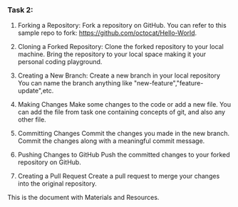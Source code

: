 ### Task 2: 
1. Forking a Repository: 
    Fork a repository on GitHub. 
    You can refer to this sample repo to fork: https://github.com/octocat/Hello-World.

2. Cloning a Forked Repository: 
    Clone the forked repository to your local machine. 
    Bring the repository to your local space making it your personal coding playground.

3. Creating a New Branch: 
    Create a new branch in your local repository 
    You can name the branch anything like "new-feature","feature-update",etc.

4. Making Changes
     Make some changes to the code or add a new file.
     You can add the file from task one containing concepts of git, and also any other file.

5. Committing Changes
    Commit the changes you made in the new branch.
    Commit the changes along with a meaningful commit message.

6. Pushing Changes to GitHub
    Push the committed changes to your forked repository on GitHub.
    
7. Creating a Pull Request
    Create a pull request to merge your changes into the original repository.


This is the document with Materials and Resources.
